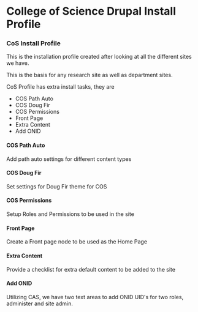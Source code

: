 College of Science Drupal Install Profile
=======
### CoS Install Profile ###

This is the installation profile created after
looking at all the different sites we have.

This is the basis for any research site as well
as department sites.

CoS Profile has extra install tasks, they are
<ul>
<li>COS Path Auto</li>
<li>COS Doug Fir</li>
<li>COS Permissions</li>
<li>Front Page</li>
<li>Extra Content</li>
<li>Add ONID</li>
</ul>

#### COS Path Auto ####
Add path auto settings for different content types

#### COS Doug Fir ####
Set settings for Doug Fir theme for COS

#### COS Permissions ####
Setup Roles and Permissions to be used in the site

#### Front Page ####
Create a Front page node to be used as the Home Page

#### Extra Content ####
Provide a checklist for extra default content to be added to the site

#### Add ONID ####
Utilizing CAS, we have two text areas to add ONID UID's for two roles,
administer and site admin.
